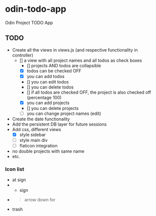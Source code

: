 # odin-todo-app
Odin Project TODO App
## TODO
- Create all the views in views.js (and respective functionality in controller)
  - [] a view with all project names and all todos as check boxes
    - [] projects AND todos are collapsible
    - [x] todos can be checked OFF
    - [x] you can add todos
    - [] you can edit todos
    - [] you can delete todos
    - [] if all todos are checked OFF, the project is also checked off (percentage 100)
    - [x] you can add projects
    - [] you can delete projects
    - [ ] you can change project names (edit)
- Create the date functionality
- Add the persistent DB layer for future sessions
- Add css, different views
  - [x] style sidebar
  - [ ] style main div
  - [ ] flaticon integration
- no double projects with same name
- etc.

### Icon list
- at sign
- + sign
- > arrow down for 
- trash

